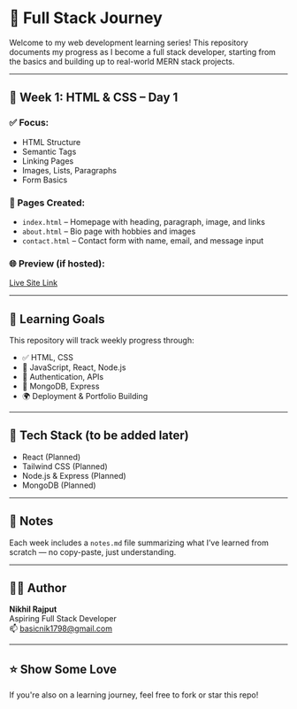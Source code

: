 # 🚀 Full Stack Journey

Welcome to my web development learning series! This repository documents my progress as I become a full stack developer, starting from the basics and building up to real-world MERN stack projects.

---

## 📅 Week 1: HTML & CSS – Day 1

### ✅ Focus:
- HTML Structure
- Semantic Tags
- Linking Pages
- Images, Lists, Paragraphs
- Form Basics

### 📁 Pages Created:
- `index.html` – Homepage with heading, paragraph, image, and links
- `about.html` – Bio page with hobbies and images
- `contact.html` – Contact form with name, email, and message input

### 🌐 Preview (if hosted):
[Live Site Link](https://your-username.github.io/full-stack-journey/)

---

## 📘 Learning Goals

This repository will track weekly progress through:
- ✅ HTML, CSS
- 🚧 JavaScript, React, Node.js
- 🔐 Authentication, APIs
- 🧠 MongoDB, Express
- 🌍 Deployment & Portfolio Building

---

## 📌 Tech Stack (to be added later)
- React (Planned)
- Tailwind CSS (Planned)
- Node.js & Express (Planned)
- MongoDB (Planned)

---

## 🧠 Notes
Each week includes a `notes.md` file summarizing what I’ve learned from scratch — no copy-paste, just understanding.

---

## 🧑‍💻 Author
**Nikhil Rajput**  
Aspiring Full Stack Developer  
📫 [basicnik1798@gmail.com](mailto:basicnik1798@gmail.com)

---

## ⭐️ Show Some Love

If you're also on a learning journey, feel free to fork or star this repo!

